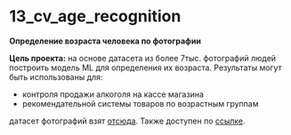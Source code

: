 # 13_cv_age_recognition
**Определение возраста человека по фотографии**

**Цель проекта:** на основе датасета из более 7тыс. фотографий людей построить модель ML для определения их возраста. Результаты могут быть использованы для:
  - контроля продажи алкоголя на кассе магазина
  - рекомендательной системы товаров по возрастным группам

датасет фотографий взят [отсюда](http://chalearnlap.cvc.uab.es/dataset/26/description/). Также доступен по [ссылке](https://disk.yandex.ru/d/FpS1jc1_aTBCHA).
